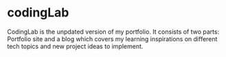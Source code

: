 # codingLab

CodingLab is the unpdated version of my portfolio. It consists of two parts: Portfolio site and a blog which covers my learning inspirations on different tech topics and new project ideas to implement.


